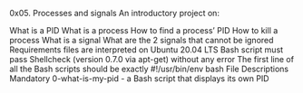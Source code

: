 0x05. Processes and signals
An introductory project on:

What is a PID
What is a process
How to find a process’ PID
How to kill a process
What is a signal
What are the 2 signals that cannot be ignored
Requirements
files are interpreted on Ubuntu 20.04 LTS
Bash script must pass Shellcheck (version 0.7.0 via apt-get) without any error
The first line of all the Bash scripts should be exactly #!/usr/bin/env bash
File Descriptions
Mandatory
0-what-is-my-pid - a Bash script that displays its own PID